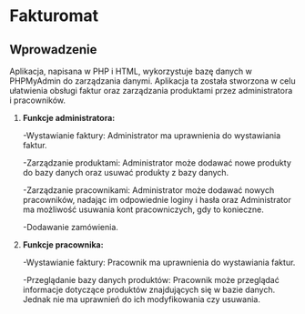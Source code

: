 # Fakturomat
## Wprowadzenie
Aplikacja, napisana w PHP i HTML, wykorzystuje bazę danych w PHPMyAdmin do
zarządzania danymi. Aplikacja ta została stworzona w celu ułatwienia obsługi faktur oraz
zarządzania produktami przez administratora i pracowników.
1. **Funkcje administratora:**

   -Wystawianie faktury: Administrator ma uprawnienia do wystawiania faktur.
   
   -Zarządzanie produktami: Administrator może dodawać nowe produkty do bazy danych oraz usuwać produkty z bazy danych.
   
   -Zarządzanie pracownikami: Administrator może dodawać nowych pracowników, nadając im odpowiednie loginy i hasła oraz Administrator ma możliwość usuwania kont pracowniczych, gdy to konieczne.
   
   -Dodawanie zamówienia.
2. **Funkcje pracownika:**
   
   -Wystawianie faktury: Pracownik ma uprawnienia do wystawiania faktur.
   
   -Przeglądanie bazy danych produktów: Pracownik może przeglądać informacje dotyczące produktów znajdujących się w bazie danych. Jednak nie ma uprawnień do ich modyfikowania czy usuwania.
